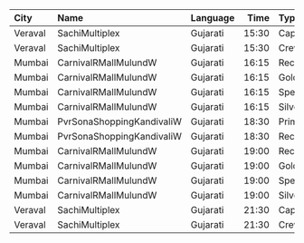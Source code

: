 | City    | Name                      | Language |  Time | Type            | Price | Capacity | Booked |
| :------ | :------------------------ | :------- | ----: | :-------------- | ----: | -------: | -----: |
| Veraval | SachiMultiplex            | Gujarati | 15:30 | Captain         |  120₹ |       68 |      8 |
| Veraval | SachiMultiplex            | Gujarati | 15:30 | Crew            |  120₹ |       60 |     12 |
| Mumbai  | CarnivalRMallMulundW      | Gujarati | 16:15 | ReclinerOffline |  180₹ |       13 |      7 |
| Mumbai  | CarnivalRMallMulundW      | Gujarati | 16:15 | GoldOffline     |  110₹ |      114 |     62 |
| Mumbai  | CarnivalRMallMulundW      | Gujarati | 16:15 | SpecialOffline  |  100₹ |       18 |      9 |
| Mumbai  | CarnivalRMallMulundW      | Gujarati | 16:15 | SilverOffline   |  110₹ |       95 |     47 |
| Mumbai  | PvrSonaShoppingKandivaliW | Gujarati | 18:30 | Prime           |   80₹ |      129 |     79 |
| Mumbai  | PvrSonaShoppingKandivaliW | Gujarati | 18:30 | Recliner        |  120₹ |       33 |     20 |
| Mumbai  | CarnivalRMallMulundW      | Gujarati | 19:00 | ReclinerOffline |  180₹ |       13 |      7 |
| Mumbai  | CarnivalRMallMulundW      | Gujarati | 19:00 | GoldOffline     |  110₹ |      114 |     57 |
| Mumbai  | CarnivalRMallMulundW      | Gujarati | 19:00 | SpecialOffline  |  100₹ |       18 |      9 |
| Mumbai  | CarnivalRMallMulundW      | Gujarati | 19:00 | SilverOffline   |  110₹ |       95 |     47 |
| Veraval | SachiMultiplex            | Gujarati | 21:30 | Captain         |  120₹ |       68 |      8 |
| Veraval | SachiMultiplex            | Gujarati | 21:30 | Crew            |  120₹ |       60 |     12 |